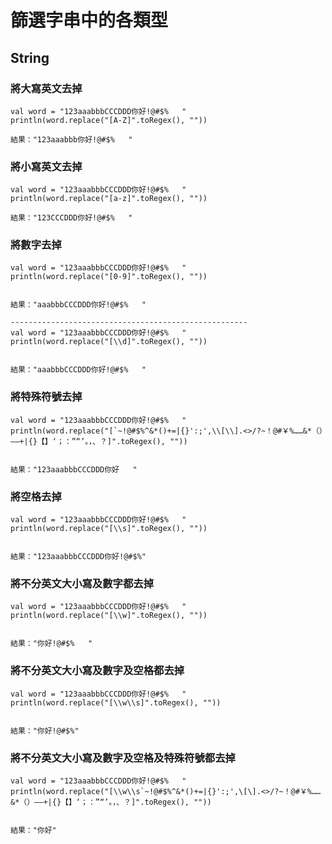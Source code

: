 # 篩選字串中的各類型
## String


### 將大寫英文去掉

```
val word = "123aaabbbCCCDDD你好!@#$%   "
println(word.replace("[A-Z]".toRegex(), ""))

結果："123aaabbb你好!@#$%   "
```
    
### 將小寫英文去掉

```
val word = "123aaabbbCCCDDD你好!@#$%   "
println(word.replace("[a-z]".toRegex(), ""))

結果："123CCCDDD你好!@#$%   "
```

### 將數字去掉

```
val word = "123aaabbbCCCDDD你好!@#$%   "
println(word.replace("[0-9]".toRegex(), ""))


結果："aaabbbCCCDDD你好!@#$%   "

-----------------------------------------------------
val word = "123aaabbbCCCDDD你好!@#$%   "
println(word.replace("[\\d]".toRegex(), ""))


結果："aaabbbCCCDDD你好!@#$%   "
```

### 將特殊符號去掉

```
val word = "123aaabbbCCCDDD你好!@#$%   "
println(word.replace("[`~!@#$%^&*()+=|{}':;',\\[\\].<>/?~！@#￥%……&*（）——+|{}【】‘；：”“’。，、？]".toRegex(), ""))


結果："123aaabbbCCCDDD你好   "
```

### 將空格去掉

```
val word = "123aaabbbCCCDDD你好!@#$%   "
println(word.replace("[\\s]".toRegex(), ""))


結果："123aaabbbCCCDDD你好!@#$%"
```

### 將不分英文大小寫及數字都去掉

```
val word = "123aaabbbCCCDDD你好!@#$%   "
println(word.replace("[\\w]".toRegex(), ""))


結果："你好!@#$%   "
```

### 將不分英文大小寫及數字及空格都去掉

```
val word = "123aaabbbCCCDDD你好!@#$%   "
println(word.replace("[\\w\\s]".toRegex(), ""))


結果："你好!@#$%"
```

### 將不分英文大小寫及數字及空格及特殊符號都去掉

```
val word = "123aaabbbCCCDDD你好!@#$%   "
println(word.replace("[\\w\\s`~!@#$%^&*()+=|{}':;',\[\].<>/?~！@#￥%……&*（）——+|{}【】‘；：”“’。，、？]".toRegex(), ""))


結果："你好"
```


